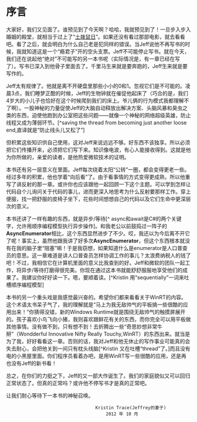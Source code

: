 # 序言

大家好，我们又见面了。谁预见到了今天啊？哈哈，我就预见到了！一旦步入步入婚姻的殿堂，就相当于过上了“[土拨鼠日](https://baike.baidu.com/item/土拨鼠之日/3687686?fromtitle=土拨鼠之日&fromid=8305865&fr=aladdin)”。如果还没有看过那部电影，就去看看吧。看了之后，就会明白为什么自己老是犯同样的错误。当Jeff说他不再写书的时候，我就知道这是一个“瘾君子”开的空头支票。Jeff不可能停止写书。就在今天，我们还在说起他“绝对”不可能写的另一本书呢（实际情况是，有一章已经在写了）。写书已深入到他骨子里面去了。千里马生来就是要奔跑的，Jeff生来就是要写作的。  

Jeff太有规律了。他就是离不开硬盘里那些小小的0和1。忽视它们是不可能的。凌晨3点，我们睡梦正酣的时候，Jeff的生物钟就在催促他起床了（巧合的是，我们4岁大的小儿子也恰好在这个时候爬到我们的床上。爷儿俩的行为模式我都理解不了啊）。一股神秘的力量促使Jeff的大脑自动释放出解决方案、头脑风暴和臭虫之类的东西，迫使他跑到办公室把这些问题——就像一个神秘的网络超级英雄，防止线程又成为薄弱环节。[^saving the thread from becoming just another loose end,直译就是“防止线头儿又松了”]

但积累这些知识供自己使用，这对Jeff来说远远不够。好东西不该独享。所以必须把它们传播开来，必须把它们写下来。知识像电波，有心人能接收得到。这就是他为你所做的，亲爱的读者，是他热爱微软技术的证明。

本书还有另一层意义在里面。Jeff每次绕着太阳“公转”一圈，都会变得更老一些。经过多年的积累，他也学着“向后看”了。由于看事情的方式变得更成熟，所以他重写了讲反射的那一章。或许你也应该跟他一起回顾一下这个主题。可以学到怎样让代码自个儿询问关于代码的事儿，进而更深入地思考为什么反射要那样工作。穿上便服，找一把舒服的皮椅子坐下，花些时间想想自己的代码以及它们生命中更深层次的意义。

本书还讲了一样有趣的东西，就是异步/等待[^ async和await是C#的两个关键字，允许用顺序编程模型执行异步操作]。和我老公以前鼓捣过一阵子的**AsyncEnumerator**相比，这个东西显然进步了不少。哎，我还以为今后离不开它了呢！事实上，虽然他跟我讲了好多次**AsyncEnumerator**，但这个东西根本就没有在我的脑子里“阻塞”嘛！于是我窃想，如果知道什么是enumerator是人口普查员的意思。这一章难道是讲人口普查员怎样协调工作的事儿？太浪费纳税人的钱了吧！不过，我相信它在计算机里面的意义比我查到的好。Jeff和微软的团队一起工作，将异步/等待打磨得很完美。你现在通过这本书就能舒舒服服地享受他们的成果了。我建议你好好读一下。嗯，要顺着读。[^Kristin 用“sequentially”一词来吐槽顺序编程模型]

本书的另一个重头戏是我感觉最兴奋的。希望你们都来看看关于WinRT的内容。这个术语太书呆子气了，我的理解就是“马上为我无敌帅气的平板搞一些很酷的应用出来！”你猜得没错，新的Windows Runtime就是围绕无敌帅气的触摸屏展开的。孩子喜欢小鸟飞向小猪，我则喜欢跟鲜花有关的东西，而你完全可以用平板做其他事情。没有做不到，只有想不到！去折腾出一些“奇思妙想非常牛掰”（Wondderful Innovative Nifty Really Touchy,WinRT）的东西出来。就当是为了我，好好看看这一章。否则的话，我对Jeff和他无休止的写作事业可能真的会失去耐心，会把他关到一间只有枕头线脑[^Kristin 又在吐槽“thread”了。]而且没有电的小黑屋里面。你们程序员看着办吧，是用WinRT写一些很酷的应用，还是再也没有Jeff的新书看！

总之，在你们的力挺之下，Jeff的又一部大作诞生了。我们的家庭貌似又可以回归正常状态了。但真的正常吗？或许他不停写书才是真的正常吧。

让我们耐心等待下一本书的神秘召唤。

                                      Kristin Trace(Jeffrey的妻子)
                                          2012 年 10 月